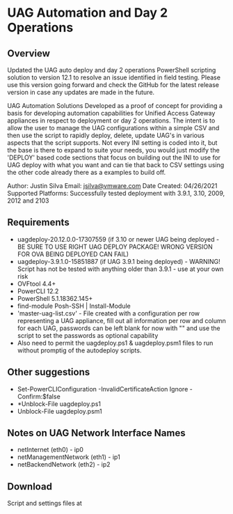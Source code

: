 # UAG Automation and Day 2 Operations

## Overview
<!-- Summary Start -->
Updated the UAG auto deploy and day 2 operations PowerShell scripting solution to version 12.1 to resolve an issue identified in field testing. Please use this version going forward and check the GitHub for the latest release version in case any updates are made in the future.

UAG Automation Solutions Developed as a proof of concept for providing a basis for developing automation capabilities for Unified Access Gateway appliances in respect to deployment or day 2 operations. The intent is to allow the user to manage the UAG configurations within a simple CSV and then use the script to rapidly deploy, delete, update UAG's in various aspects that the script supports. Not every INI setting is coded into it, but the base is there to expand to suite your needs, you would just modify the 'DEPLOY' based code  sections that focus on building out the INI to use for UAG deploy with what you want and can tie that back to CSV settings using the other code already there as a examples to build off.

Author:              Justin Silva
Email:               jsilva@vmware.com
Date Created:        04/26/2021
Supported Platforms: Successfully tested deployment with 3.9.1, 3.10, 2009, 2012 and 2103
<!-- Summary End -->

## Requirements
* uagdeploy-20.12.0.0-17307559 (if 3.10 or newer UAG being deployed - BE SURE TO USE RIGHT UAG DEPLOY PACKAGE! WRONG VERSION FOR OVA BEING DEPLOYED CAN FAIL)
* uagdeploy-3.9.1.0-15851887 (if UAG 3.9.1 being deployed) - WARNING! Script has not be tested with anything older than 3.9.1 - use at your own risk
* OVFtool 4.4+
* PowerCLI 12.2
* PowerShell 5.1.18362.145+
* find-module Posh-SSH | Install-Module
* 'master-uag-list.csv' - File created with a configuration per row representing a UAG appliance, fill out all information per row and column for each UAG, passwords can be left blank for now with "" and use the script to set the passwords as optional capability
* Also need to permit the uagdeploy.ps1 & uagdeploy.psm1 files to run without promptig of the autodeploy scripts.

## Other suggestions
* Set-PowerCLIConfiguration -InvalidCertificateAction Ignore -Confirm:$false
* *Unblock-File <full path>uagdeploy.ps1
* Unblock-File <full path>uagdeploy.psm1

## Notes on UAG Network Interface Names
* netInternet (eth0)          - ip0
* netManagementNetwork (eth1) - ip1
* netBackendNetwork (eth2)    - ip2


## Download
Script and settings files at [](https://github.com/LeakyBuffer/UAG-Automation)

